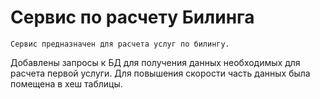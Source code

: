 # Сервис по расчету Билинга
	Сервис предназначен для расчета услуг по билингу. 


Добавлены запросы к БД для получения данных необходимых для расчета первой услуги. 
Для повышения скорости часть данных была помещена в хеш таблицы.

